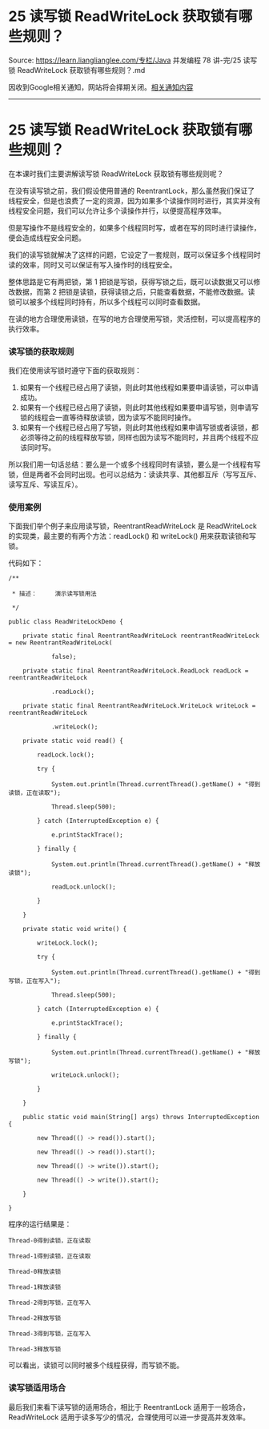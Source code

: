 # 25 读写锁 ReadWriteLock 获取锁有哪些规则？ 

Source: https://learn.lianglianglee.com/专栏/Java 并发编程 78 讲-完/25 读写锁 ReadWriteLock 获取锁有哪些规则？.md

因收到Google相关通知，网站将会择期关闭。[相关通知内容](https://lumendatabase.org/notices/44265620)

---

# 25 读写锁 ReadWriteLock 获取锁有哪些规则？

在本课时我们主要讲解读写锁 ReadWriteLock 获取锁有哪些规则呢？

在没有读写锁之前，我们假设使用普通的 ReentrantLock，那么虽然我们保证了线程安全，但是也浪费了一定的资源，因为如果多个读操作同时进行，其实并没有线程安全问题，我们可以允许让多个读操作并行，以便提高程序效率。

但是写操作不是线程安全的，如果多个线程同时写，或者在写的同时进行读操作，便会造成线程安全问题。

我们的读写锁就解决了这样的问题，它设定了一套规则，既可以保证多个线程同时读的效率，同时又可以保证有写入操作时的线程安全。

整体思路是它有两把锁，第 1 把锁是写锁，获得写锁之后，既可以读数据又可以修改数据，而第 2 把锁是读锁，获得读锁之后，只能查看数据，不能修改数据。读锁可以被多个线程同时持有，所以多个线程可以同时查看数据。

在读的地方合理使用读锁，在写的地方合理使用写锁，灵活控制，可以提高程序的执行效率。

### 读写锁的获取规则

我们在使用读写锁时遵守下面的获取规则：

1. 如果有一个线程已经占用了读锁，则此时其他线程如果要申请读锁，可以申请成功。
2. 如果有一个线程已经占用了读锁，则此时其他线程如果要申请写锁，则申请写锁的线程会一直等待释放读锁，因为读写不能同时操作。
3. 如果有一个线程已经占用了写锁，则此时其他线程如果申请写锁或者读锁，都必须等待之前的线程释放写锁，同样也因为读写不能同时，并且两个线程不应该同时写。

所以我们用一句话总结：要么是一个或多个线程同时有读锁，要么是一个线程有写锁，但是两者不会同时出现。也可以总结为：读读共享、其他都互斥（写写互斥、读写互斥、写读互斥）。

### 使用案例

下面我们举个例子来应用读写锁，ReentrantReadWriteLock 是 ReadWriteLock 的实现类，最主要的有两个方法：readLock() 和 writeLock() 用来获取读锁和写锁。

代码如下：

```
/**

 * 描述：     演示读写锁用法

 */

public class ReadWriteLockDemo {

    private static final ReentrantReadWriteLock reentrantReadWriteLock = new ReentrantReadWriteLock(

            false);

    private static final ReentrantReadWriteLock.ReadLock readLock = reentrantReadWriteLock

            .readLock();

    private static final ReentrantReadWriteLock.WriteLock writeLock = reentrantReadWriteLock

            .writeLock();

    private static void read() {

        readLock.lock();

        try {

            System.out.println(Thread.currentThread().getName() + "得到读锁，正在读取");

            Thread.sleep(500);

        } catch (InterruptedException e) {

            e.printStackTrace();

        } finally {

            System.out.println(Thread.currentThread().getName() + "释放读锁");

            readLock.unlock();

        }

    }

    private static void write() {

        writeLock.lock();

        try {

            System.out.println(Thread.currentThread().getName() + "得到写锁，正在写入");

            Thread.sleep(500);

        } catch (InterruptedException e) {

            e.printStackTrace();

        } finally {

            System.out.println(Thread.currentThread().getName() + "释放写锁");

            writeLock.unlock();

        }

    }

    public static void main(String[] args) throws InterruptedException {

        new Thread(() -> read()).start();

        new Thread(() -> read()).start();

        new Thread(() -> write()).start();

        new Thread(() -> write()).start();

    }

}

```

程序的运行结果是：

```
Thread-0得到读锁，正在读取

Thread-1得到读锁，正在读取

Thread-0释放读锁

Thread-1释放读锁

Thread-2得到写锁，正在写入

Thread-2释放写锁

Thread-3得到写锁，正在写入

Thread-3释放写锁

```

可以看出，读锁可以同时被多个线程获得，而写锁不能。

### 读写锁适用场合

最后我们来看下读写锁的适用场合，相比于 ReentrantLock 适用于一般场合，ReadWriteLock 适用于读多写少的情况，合理使用可以进一步提高并发效率。